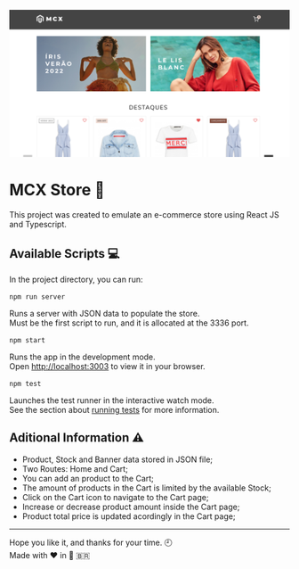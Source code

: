 ![MCX Store](/public/og-image.png)

# MCX Store :dress:

This project was created to emulate an e-commerce store using React JS and Typescript.

## Available Scripts :computer:

In the project directory, you can run:

```
npm run server
```

Runs a server with JSON data to populate the store.\
Must be the first script to run, and it is allocated at the 3336 port.

```
npm start
```

Runs the app in the development mode.\
Open [http://localhost:3003](http://localhost:3003) to view it in your browser.

```
npm test
```

Launches the test runner in the interactive watch mode.\
See the section about [running tests](https://facebook.github.io/create-react-app/docs/running-tests) for more information.

## Aditional Information :warning:

- Product, Stock and Banner data stored in JSON file;
- Two Routes: Home and Cart;
- You can add an product to the Cart;
- The amount of products in the Cart is limited by the available Stock;
- Click on the Cart icon to navigate to the Cart page;
- Increase or decrease product amount inside the Cart page;
- Product total price is updated acordingly in the Cart page;

---

Hope you like it, and thanks for your time. :clock9:\
Made with ❤️ in :small_red_triangle: :brazil:
